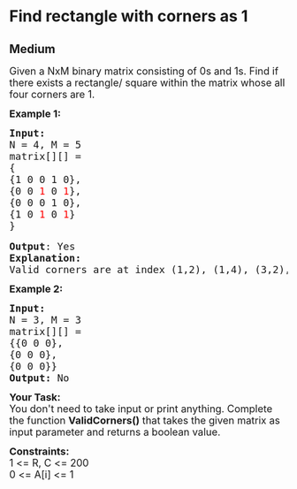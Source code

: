# Find rectangle with corners as 1
##  Medium 
<div class="problem-statement">
                <p></p><p><span style="font-size:18px">Given a&nbsp;NxM binary matrix consisting of 0s and 1s. Find if there exists a rectangle/ square within the matrix whose all four corners are 1.&nbsp;</span></p>

<p><strong><span style="font-size:18px">Example 1:</span></strong></p>

<pre><span style="font-size:18px"><strong>Input:</strong>
N = 4, M = 5
matrix[][] = 
{
{1 0 0 1 0},
{0 0 <span style="color:#FF0000">1</span> 0 <span style="color:#FF0000">1</span>},
{0 0 0 1 0}, 
{1 0 <span style="color:#FF0000">1</span> 0 <span style="color:#FF0000">1</span>}
} </span>

<span style="font-size:18px"><strong>Output</strong>: Yes
<strong>Explanation:</strong>
Valid corners are at index (1,2), (1,4), (3,2), (3,4) </span></pre>

<p><strong><span style="font-size:18px">Example 2:</span></strong></p>

<pre><span style="font-size:18px"><strong>Input:</strong>
N = 3, M = 3
matrix[][] = 
{{0 0 0},
{0 0 0},
{0 0 0}}
<strong>Output:</strong> No</span></pre>

<p><span style="font-size:18px"><strong>Your Task:</strong><br>
You don't need to take input or print anything. Complete the function <strong>ValidCorners()</strong>&nbsp;that takes the given matrix as input parameter and returns a boolean value.</span></p>

<p><span style="font-size:18px"><strong>Constraints:</strong><br>
1 &lt;= R, C &lt;= 200<br>
0 &lt;= A[i] &lt;= 1</span></p>
 <p></p>
            </div>
